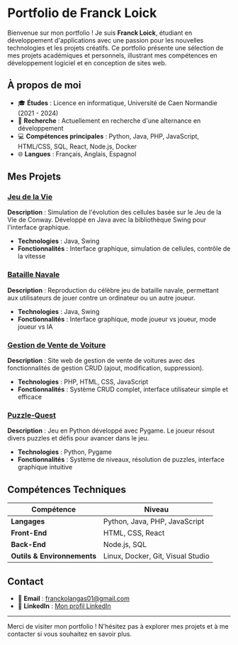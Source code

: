 # Portfolio de Franck Loick

Bienvenue sur mon portfolio ! Je suis **Franck Loick**, étudiant en développement d'applications avec une passion pour les nouvelles technologies et les projets créatifs. Ce portfolio présente une sélection de mes projets académiques et personnels, illustrant mes compétences en développement logiciel et en conception de sites web.

## À propos de moi

- 🎓 **Études** : Licence en informatique, Université de Caen Normandie (2021 - 2024)
- 💼 **Recherche** : Actuellement en recherche d'une alternance en développement
- 💻 **Compétences principales** : Python, Java, PHP, JavaScript, HTML/CSS, SQL, React, Node.js, Docker
- 🌐 **Langues** : Français, Anglais, Espagnol

## Mes Projets

### [Jeu de la Vie](https://github.com/franckolangas/JeuDeLaVie)
**Description** : Simulation de l'évolution des cellules basée sur le Jeu de la Vie de Conway. Développé en Java avec la bibliothèque Swing pour l'interface graphique.
- **Technologies** : Java, Swing
- **Fonctionnalités** : Interface graphique, simulation de cellules, contrôle de la vitesse

### [Bataille Navale](https://github.com/franckolangas/BatailleNavale)
**Description** : Reproduction du célèbre jeu de bataille navale, permettant aux utilisateurs de jouer contre un ordinateur ou un autre joueur.
- **Technologies** : Java, Swing
- **Fonctionnalités** : Interface graphique, mode joueur vs joueur, mode joueur vs IA

### [Gestion de Vente de Voiture](https://github.com/franckolangas/GestionDeVenteVoiture)
**Description** : Site web de gestion de vente de voitures avec des fonctionnalités de gestion CRUD (ajout, modification, suppression).
- **Technologies** : PHP, HTML, CSS, JavaScript
- **Fonctionnalités** : Système CRUD complet, interface utilisateur simple et efficace

### [Puzzle-Quest](https://github.com/franckolangas/PuzzleQuest)
**Description** : Jeu en Python développé avec Pygame. Le joueur résout divers puzzles et défis pour avancer dans le jeu.
- **Technologies** : Python, Pygame
- **Fonctionnalités** : Système de niveaux, résolution de puzzles, interface graphique intuitive

## Compétences Techniques

| Compétence            | Niveau     |
|-----------------------|------------|
| **Langages**          | Python, Java, PHP, JavaScript |
| **Front-End**         | HTML, CSS, React             |
| **Back-End**          | Node.js, SQL                 |
| **Outils & Environnements** | Linux, Docker, Git, Visual Studio |

## Contact

- 📧 **Email** : [franckolangas01@gmail.com](mailto:franckolangas01@gmail.com)
- 🔗 **LinkedIn** : [Mon profil LinkedIn](www.linkedin.com/in/franck-loick-olangassicka)

---

Merci de visiter mon portfolio ! N'hésitez pas à explorer mes projets et à me contacter si vous souhaitez en savoir plus.
